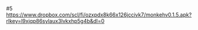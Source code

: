 #5
https://www.dropbox.com/scl/fi/ozxpdx8k66x126jccivk7/monkehv0.1.5.apk?rlkey=l9xjqp86sylaux3lvkxhp5g4b&dl=0
